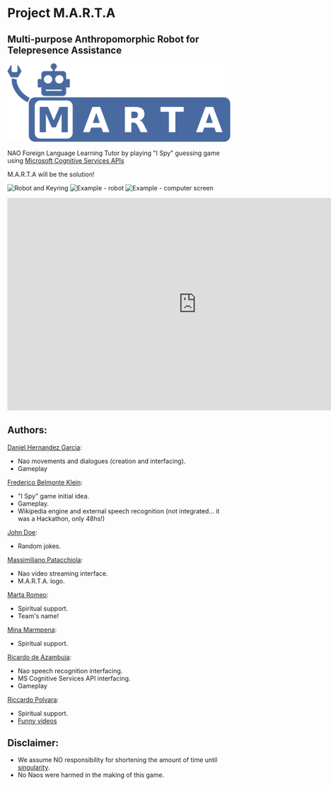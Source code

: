 # Project M.A.R.T.A

## Multi-purpose Anthropomorphic Robot for Telepresence Assistance

![alt text][logo]

NAO Foreign Language Learning Tutor by playing "I Spy" guessing game using [Microsoft Cognitive Services APIs][MCS]

M.A.R.T.A will be the solution!

![Robot and Keyring](media/ProjectMARTA.png)
![Example - robot](media/trial_robot.png)
![Example - computer screen](media/trial_screen.png)

<iframe width="854" height="480" src="https://www.youtube.com/embed/_cYu16jrw-w" frameborder="0" allowfullscreen></iframe>

## Authors:

[Daniel Hernandez Garcia](https://github.com/dhgarcia):
- Nao movements and dialogues (creation and interfacing).
- Gameplay

[Frederico Belmonte Klein](https://github.com/frederico-klein):
- "I Spy" game initial idea.
- Gameplay.
- Wikipedia engine and external speech recognition (not integrated... it was a Hackathon, only 48hs!)

[John Doe](https://en.wikipedia.org/wiki/John_Doe):
- Random jokes.

[Massimiliano Patacchiola](http://mpatacchiola.github.io/):
- Nao video streaming interface.
- M.A.R.T.A. logo.

[Marta Romeo](http://www.google.it/#q=%22marta+romeo%22):
- Spiritual support.
- Team's name!

[Mina Marmpena](https://www.researchgate.net/profile/Mina_Marmpena):
- Spiritual support.

[Ricardo de Azambuja](http://ricardodeazambuja.com):
- Nao speech recognition interfacing.
- MS Cognitive Services API interfacing.
- Gameplay

[Riccardo Polvara](https://www.researchgate.net/profile/Riccardo_Polvara):
- Spiritual support.
- [Funny videos](https://www.youtube.com/watch?v=JAFQFvSPhQ8)

## Disclaimer:
- We assume NO responsibility for shortening the amount of time until [singularity](https://en.wikipedia.org/wiki/Technological_singularity).
- No Naos were harmed in the making of this game.

[logo]: media/marta_logo.png

[MCS]: https://www.microsoft.com/cognitive-services/en-us/
